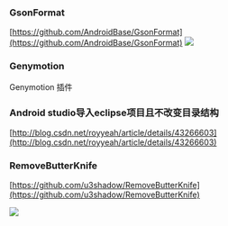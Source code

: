 

### GsonFormat ###
[https://github.com/AndroidBase/GsonFormat](https://github.com/AndroidBase/GsonFormat)
![](https://raw.githubusercontent.com/zzz40500/GsonFormat/master/Screenshot/%E5%BF%AB%E6%8D%B7%E9%94%AE.png)


### Genymotion ###

Genymotion 插件


### Android studio导入eclipse项目且不改变目录结构  ###

[http://blog.csdn.net/royyeah/article/details/43266603](http://blog.csdn.net/royyeah/article/details/43266603)

### RemoveButterKnife ###

[https://github.com/u3shadow/RemoveButterKnife](https://github.com/u3shadow/RemoveButterKnife)

![](https://camo.githubusercontent.com/0327cda5b531ab6f2b803abe295c42225668d28d/687474703a2f2f7777772e7533636f64696e672e636f6d2f77702d636f6e74656e742f75706c6f6164732f323031362f30362f312e676966)

